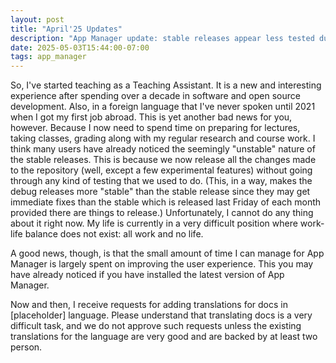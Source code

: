 ```yaml
---
layout: post
title: "April'25 Updates"
description: "App Manager update: stable releases appear less tested due to direct repository changes and limited testing capacity; focus remains on improving user experience despite challenging work-life balance; translation requests for documentation require strong, multi-person support to ensure quality."
date: 2025-05-03T15:44:00-07:00
tags: app_manager
---
```


So, I've started teaching as a Teaching Assistant. It is a new and interesting experience after spending over a decade in software and open source development. Also, in a foreign language that I've never spoken until 2021 when I got my first job abroad. This is yet another bad news for you, however. Because I now need to spend time on preparing for lectures, taking classes, grading along with my regular research and course work. I think many users have already noticed the seemingly "unstable" nature of the stable releases. This is because we now release all the changes made to the repository (well, except a few experimental features) without going through any kind of testing that we used to do. (This, in a way, makes the debug releases more "stable" than the stable release since they may get immediate fixes than the stable which is released last Friday of each month provided there are things to release.) Unfortunately, I cannot do any thing about it right now. My life is currently in a very difficult position where work-life balance does not exist: all work and no life.

A good news, though, is that the small amount of time I can manage for App Manager is largely spent on improving the user experience. This you may have already noticed if you have installed the latest version of App Manager.

Now and then, I receive requests for adding translations for docs in \[placeholder\] language. Please understand that translating docs is a very difficult task, and we do not approve such requests unless the existing translations for the language are very good and are backed by at least two person.
